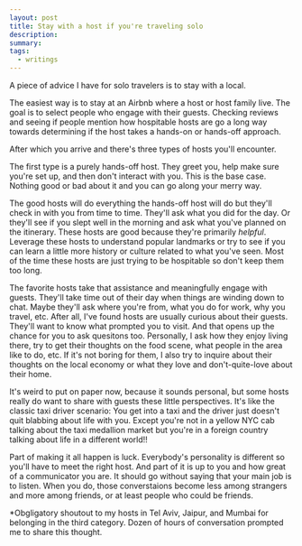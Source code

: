 ```yaml
---
layout: post
title: Stay with a host if you're traveling solo
description:
summary:
tags:
  - writings
---
```


A piece of advice I have for solo travelers is to stay with a local.

The easiest way is to stay at an Airbnb where a host or host family live. The goal is to select people who engage with their guests. Checking reviews and seeing if people mention how hospitable hosts are go a long way towards determining if the host takes a hands-on or hands-off approach.

After which you arrive and there's three types of hosts you'll encounter.

The first type is a purely hands-off host. They greet you, help make sure you're set up, and then don't interact with you. This is the base case. Nothing good or bad about it and you can go along your merry way.

The good hosts will do everything the hands-off host will do but they'll check in with you from time to time. They'll ask what you did for the day. Or they'll see if you slept well in the morning and ask what you've planned on the itinerary. These hosts are good because they're primarily _helpful_. Leverage these hosts to understand popular landmarks or try to see if you can learn a little more history or culture related to what you've seen. Most of the time these hosts are just trying to be hospitable so don't keep them too long.

The favorite hosts take that assistance and meaningfully engage with guests. They'll take time out of their day when things are winding down to chat. Maybe they'll ask where you're from, what you do for work, why you travel, etc. After all, I've found hosts are usually curious about their guests. They'll want to know what prompted you to visit. And that opens up the chance for you to ask quesitons too. Personally, I ask how they enjoy living there, try to get their thoughts on the food scene, what people in the area like to do, etc. If it's not boring for them, I also try to inquire about their thoughts on the local economy or what they love and don't-quite-love about their home.

It's weird to put on paper now, because it sounds personal, but some hosts really do want to share with guests these little perspectives. It's like the classic taxi driver scenario: You get into a taxi and the driver just doesn't quit blabbing about life with you. Except you're not in a yellow NYC cab talking about the taxi medallion market but you're in a foreign country talking about life in a different world!!

Part of making it all happen is luck. Everybody's personality is different so you'll have to meet the right host. And part of it is up to you and how great of a communicator you are. It should go without saying that your main job is to listen. When you do, those converstaions become less among strangers and more among friends, or at least people who could be friends.

\*Obgligatory shoutout to my hosts in Tel Aviv, Jaipur, and Mumbai for belonging in the third category. Dozen of hours of conversation prompted me to share this thought.
